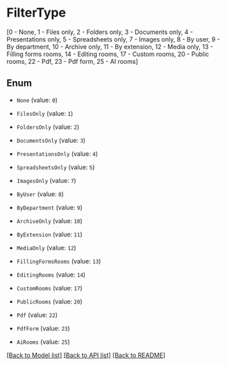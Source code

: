 # FilterType

[0 - None, 1 - Files  only, 2 - Folders only, 3 - Documents only, 4 - Presentations only, 5 - Spreadsheets only, 7 - Images only, 8 - By user, 9 - By department, 10 - Archive only, 11 - By extension, 12 - Media only, 13 - Filling forms rooms, 14 - Editing rooms, 17 - Custom rooms, 20 - Public rooms, 22 - Pdf, 23 - Pdf form, 25 - AI rooms]

## Enum

* `None` (value: `0`)

* `FilesOnly` (value: `1`)

* `FoldersOnly` (value: `2`)

* `DocumentsOnly` (value: `3`)

* `PresentationsOnly` (value: `4`)

* `SpreadsheetsOnly` (value: `5`)

* `ImagesOnly` (value: `7`)

* `ByUser` (value: `8`)

* `ByDepartment` (value: `9`)

* `ArchiveOnly` (value: `10`)

* `ByExtension` (value: `11`)

* `MediaOnly` (value: `12`)

* `FillingFormsRooms` (value: `13`)

* `EditingRooms` (value: `14`)

* `CustomRooms` (value: `17`)

* `PublicRooms` (value: `20`)

* `Pdf` (value: `22`)

* `PdfForm` (value: `23`)

* `AiRooms` (value: `25`)

[[Back to Model list]](../README.md#documentation-for-models) [[Back to API list]](../README.md#documentation-for-api-endpoints) [[Back to README]](../README.md)
